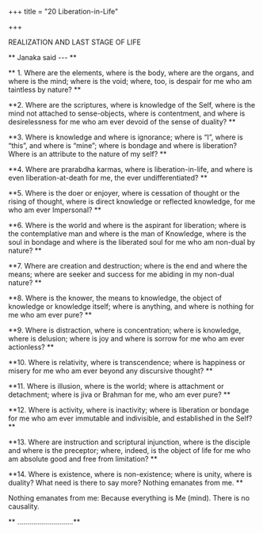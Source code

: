 +++
title = "20 Liberation-in-Life"

+++

REALIZATION AND LAST STAGE OF LIFE

** Janaka said  --- **

** 1.   Where  are  the  elements, where  is the  body,  where are the organs,  and where  is the mind;  where is the  void; where,  too,  is  despair for  me who  am  taintless  by nature? **

**2. Where  are the scriptures, where  is knowledge of the Self, where is  the mind not attached  to sense-objects, where is contentment, and where is  desirelessness for me who am  ever devoid of the sense of duality?  **

**3. Where is knowledge and where  is  ignorance;  where is  “I”,  where is “this”, and where  is “mine”; where is bondage  and where  is  liberation?  Where  is  an attribute to  the nature of my self?  **

**4. Where  are  prarabdha  karmas, where is liberation-in-life, and  where is even liberation-at-death for  me, the ever undifferentiated?   **

**5. Where is the doer  or  enjoyer,  where  is cessation  of  thought  or the rising  of thought,  where  is direct knowledge  or  reflected  knowledge,  for me who am ever Impersonal?  **

**6. Where  is the world  and  where  is the  aspirant for  liberation;  where is the contemplative  man  and  where  is  the  man  of  Knowledge,  where  is  the soul  in bondage  and where is  the liberated soul  for  me  who am  non-dual  by  nature?  **

**7. Where are creation  and destruction;  where is the end  and  where  the means; where are seeker and success for me  abiding in my non-dual  nature?   **

**8. Where  is  the knower,  the means  to knowledge, the  object  of knowledge or knowledge itself; where  is  anything, and where is  nothing for  me  who am  ever  pure?   **

**9. Where is distraction,  where is concentration;  where  is knowledge, where  is delusion;  where is joy  and where is sorrow  for me  who am ever actionless?  **

**10. Where is relativity,  where is transcendence;  where is happiness or  misery  for me who am  ever beyond  any discursive thought?  **

**11. Where  is illusion, where is the  world; where is  attachment or  detachment; where is  jiva  or Brahman for me,  who am ever pure?   **

**12. Where is  activity, where is  inactivity;  where is liberation  or bondage  for me who am ever immutable and indivisible, and established in the Self?   **

**13. Where are instruction  and scriptural  injunction, where  is  the disciple  and where  is the  preceptor;  where, indeed, is the  object of  life for me who am  absolute good  and  free from  limitation? **

**14. Where is  existence, where  is non-existence;  where is unity, where is duality?   What need  is there to say more?    Nothing emanates  from me.  **

Nothing emanates from me:  Because everything is Me (mind).   There is no causality.

**                       ……………………….**


